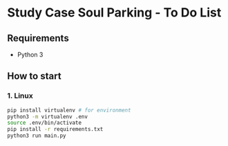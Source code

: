 # Study Case Soul Parking - To Do List

## Requirements
- Python 3

## How to start
### 1. Linux
```bash 
pip install virtualenv # for environment
python3 -m virtualenv .env
source .env/bin/activate
pip install -r requirements.txt
python3 run main.py
```